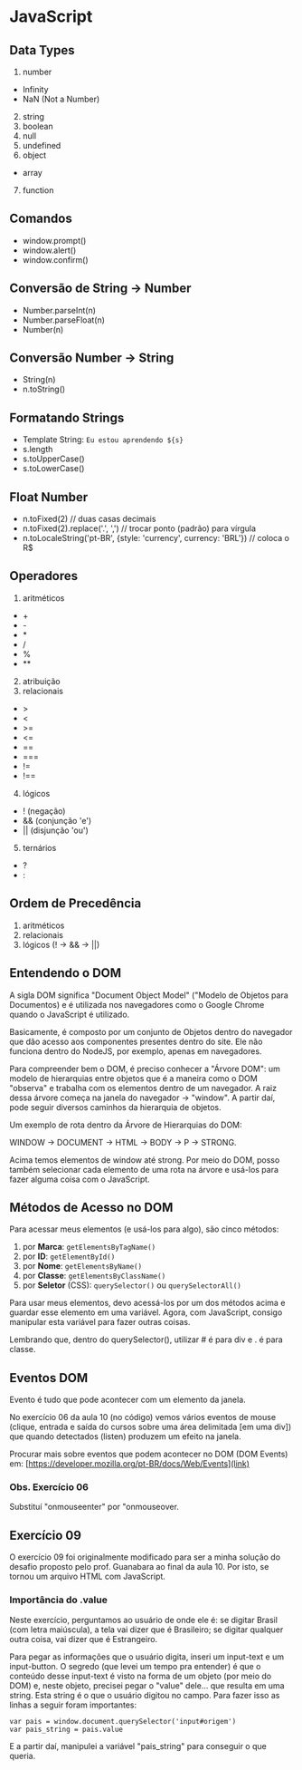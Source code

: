 # JavaScript

## Data Types

1. number
* Infinity
* NaN (Not a Number)
2. string
3. boolean
4. null
5. undefined
6. object
* array
7. function

## Comandos

* window.prompt()
* window.alert()
* window.confirm()

## Conversão de String -> Number

* Number.parseInt(n)
* Number.parseFloat(n)
* Number(n)

## Conversão Number -> String

* String(n)
* n.toString()

## Formatando Strings

* Template String: `Eu estou aprendendo ${s}`
* s.length
* s.toUpperCase()
* s.toLowerCase()

## Float Number

* n.toFixed(2) // duas casas decimais
* n.toFixed(2).replace('.', ',') // trocar ponto (padrão) para vírgula
* n.toLocaleString('pt-BR', {style: 'currency', currency: 'BRL'}) // coloca o R$

## Operadores

1. aritméticos
* \+
* \-
* \*
* /
* %
* \**
2. atribuição
3. relacionais
* \>
* <
* \>=
* <=
* ==
* ===
* !=
* !==
4. lógicos
* ! (negação)
* && (conjunção 'e')
* || (disjunção 'ou')
5. ternários
* ?
* :

## Ordem de Precedência

1. aritméticos
2. relacionais
3. lógicos (! -> && -> ||)

## Entendendo o DOM

A sigla DOM significa "Document Object Model" ("Modelo de Objetos para Documentos) e é utilizada nos navegadores como o Google Chrome quando o JavaScript é utilizado.

Basicamente, é composto por um conjunto de Objetos dentro do navegador que dão acesso aos componentes presentes dentro do site. Ele não funciona dentro do NodeJS, por exemplo, apenas em navegadores.

Para compreender bem o DOM, é preciso conhecer a "Árvore DOM": um modelo de hierarquias entre objetos que é a maneira como o DOM "observa" e trabalha com os elementos dentro de um navegador. A raiz dessa árvore começa na janela do navegador -> "window". A partir daí, pode seguir diversos caminhos da hierarquia de objetos.

Um exemplo de rota dentro da Árvore de Hierarquias do DOM:

 WINDOW -> DOCUMENT -> HTML -> BODY -> P -> STRONG.

Acima temos elementos de window até strong. Por meio do DOM, posso também selecionar cada elemento de uma rota na árvore e usá-los para fazer alguma coisa com o JavaScript.

## Métodos de Acesso no DOM

Para acessar meus elementos (e usá-los para algo), são cinco métodos:

1. por **Marca**: ```getElementsByTagName()```
2. por **ID**: ```getElementById()```
3. por **Nome**: ```getElementsByName()```
4. por **Classe**: ```getElementsByClassName()```
5. por **Seletor** (CSS): ```querySelector()``` ou ```querySelectorAll()```

Para usar meus elementos, devo acessá-los por um dos métodos acima e guardar esse elemento em uma variável. Agora, com JavaScript, consigo manipular esta variável para fazer outras coisas.

Lembrando que, dentro do querySelector(), utilizar # é para div e . é para classe.

## Eventos DOM

Evento é tudo que pode acontecer com um elemento da janela. 

No exercício 06 da aula 10 (no código) vemos vários eventos de mouse (clique, entrada e saída do cursos sobre uma área delimitada [em uma div]) que quando detectados (listen) produzem  um efeito na janela.

Procurar mais sobre eventos que podem acontecer no DOM (DOM Events) em: [https://developer.mozilla.org/pt-BR/docs/Web/Events](link)

### Obs. Exercício 06

Substituí "onmouseenter" por "onmouseover.

## Exercício 09

O exercício 09 foi originalmente modificado para ser a minha solução do desafio proposto pelo prof. Guanabara ao final da aula 10. Por isto, se tornou um arquivo HTML com JavaScript. 

### Importância do .value ##

Neste exercício, perguntamos ao usuário de onde ele é: se digitar Brasil (com letra maiúscula), a tela vai dizer que é Brasileiro; se digitar qualquer outra coisa, vai dizer que é Estrangeiro. 

Para pegar as informações que o usuário digita, inseri um input-text e um input-button. O segredo (que levei um tempo pra entender) é que o conteúdo desse input-text é visto na forma de um objeto (por meio do DOM) e, neste objeto, precisei pegar o "value" dele... que resulta em uma string. Esta string é o que o usuário digitou no campo. Para fazer isso as linhas a seguir foram importantes:

```
var pais = window.document.querySelector('input#origem')
var pais_string = pais.value
```

E a partir daí, manipulei a variável "pais_string" para conseguir o que queria.
